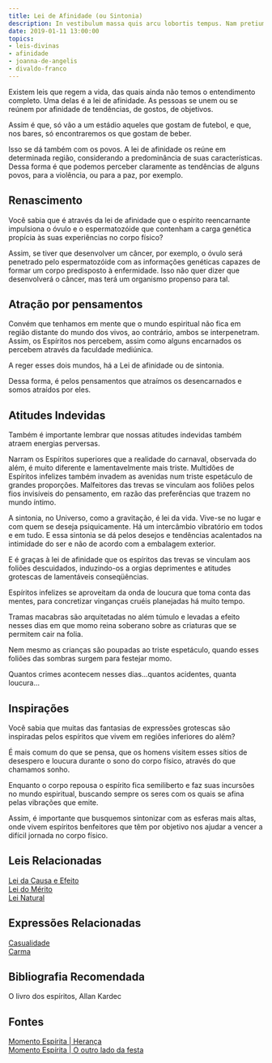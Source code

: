 ```yaml
---
title: Lei de Afinidade (ou Sintonia)
description: In vestibulum massa quis arcu lobortis tempus. Nam pretium arcu in odio vulputate luctus.
date: 2019-01-11 13:00:00
topics: 
- leis-divinas
- afinidade
- joanna-de-angelis
- divaldo-franco
---
```


Existem leis que regem a vida, das quais ainda não temos o entendimento
completo. Uma delas é a lei de afinidade. As pessoas se unem ou se reúnem por
afinidade de tendências, de gostos, de objetivos.

Assim é que, só vão a um estádio aqueles que gostam de futebol, e que, nos
bares, só encontraremos os que gostam de beber.

Isso se dá também com os povos. A lei de afinidade os reúne em determinada
região, considerando a predominância de suas características. Dessa forma é que
podemos perceber claramente as tendências de alguns povos, para a violência, ou
para a paz, por exemplo.

## Renascimento
Você sabia que é através da lei de afinidade que o espírito reencarnante
impulsiona o óvulo e o espermatozóide que contenham a carga genética propícia às
suas experiências no corpo físico?

Assim, se tiver que desenvolver um câncer, por exemplo, o óvulo será penetrado
pelo espermatozóide com as informações genéticas capazes de formar um corpo
predisposto à enfermidade.  Isso não quer dizer que desenvolverá o câncer, mas
terá um organismo propenso para tal.

## Atração por pensamentos
Convém que tenhamos em mente que o mundo espiritual não fica em região distante
do mundo dos vivos, ao contrário, ambos se interpenetram. Assim, os Espíritos
nos percebem, assim como alguns encarnados os percebem através da faculdade
mediúnica.

A reger esses dois mundos, há a Lei de afinidade ou de sintonia.

Dessa forma, é pelos pensamentos que atraímos os desencarnados e somos atraídos
por eles.

## Atitudes Indevidas
Também é importante lembrar que nossas atitudes indevidas também atraem energias
perversas. 

Narram os Espíritos superiores que a realidade do carnaval, observada do além, é
muito diferente e lamentavelmente mais triste. Multidões de Espíritos infelizes
também invadem as avenidas num triste espetáculo de grandes proporções.
Malfeitores das trevas se vinculam aos foliões pelos fios invisíveis do
pensamento, em razão das preferências que trazem no mundo íntimo.

A sintonia, no Universo, como a gravitação, é lei da vida. Vive-se no lugar e
com quem se deseja psiquicamente. Há um intercâmbio vibratório em todos e em
tudo. E essa sintonia se dá pelos desejos e tendências acalentados na intimidade
do ser e não de acordo com a embalagem exterior.

E é graças à lei de afinidade que os espíritos das trevas se vinculam aos
foliões descuidados, induzindo-os a orgias deprimentes e atitudes grotescas de
lamentáveis conseqüências.

Espíritos infelizes se aproveitam da onda de loucura que toma conta das mentes,
para concretizar vinganças cruéis planejadas há muito tempo.

Tramas macabras são arquitetadas no além túmulo e levadas a efeito nesses dias
em que momo reina soberano sobre as criaturas que se permitem cair na folia.

Nem mesmo as crianças são poupadas ao triste espetáculo, quando esses foliões
das sombras surgem para festejar momo.

Quantos crimes acontecem nesses dias...quantos acidentes, quanta loucura...

## Inspirações
Você sabia que muitas das fantasias de expressões grotescas são inspiradas pelos
espíritos que vivem em regiões inferiores do além?

É mais comum do que se pensa, que os homens visitem esses sítios de desespero e
loucura durante o sono do corpo físico, através do que chamamos sonho.

Enquanto o corpo repousa o espírito fica semiliberto e faz suas incursões no
mundo espiritual, buscando sempre os seres com os quais se afina pelas vibrações
que emite.

Assim, é importante que busquemos sintonizar com as esferas mais altas, onde
vivem espíritos benfeitores que têm por objetivo nos ajudar a vencer a difícil
jornada no corpo físico.

## Leis Relacionadas
[Lei da Causa e Efeito](../cause-effect)  
[Lei do Mérito](../merito)  
[Lei Natural](../natural)  

## Expressões Relacionadas
[Casualidade](/sobre/casualidade)  
[Carma](/sobre/carma)

## Bibliografia Recomendada
O livro dos espíritos, Allan Kardec  

## Fontes
[Momento Espírita | Herança](http://www.momento.com.br/pt/ler_texto.php?id=1380)  
[Momento Espírita | O outro lado da festa](http://www.momento.com.br/pt/ler_texto.php?id=435)

